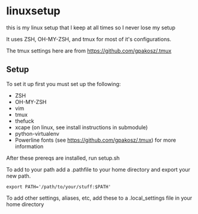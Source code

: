 # linuxsetup
this is my linux setup that I keep at all times so I never lose my setup

It uses ZSH, OH-MY-ZSH, and tmux for most of it's configurations.

The tmux settings here are from https://github.com/gpakosz/.tmux

## Setup
To set it up first you must set up the following:

* ZSH
* OH-MY-ZSH
* vim
* tmux
* thefuck
* xcape (on linux, see install instructions in submodule)
* python-virtualenv
* Powerline fonts (see https://github.com/gpakosz/.tmux) for more information

After these prereqs are installed, run setup.sh

To add to your path add a .pathfile to your home directory and export your new path.

`export PATH='/path/to/your/stuff:$PATH'`

To add other settings, aliases, etc, add these to a .local_settings file in your home directory


